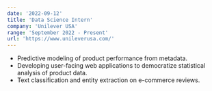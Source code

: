 ```yaml
---
date: '2022-09-12'
title: 'Data Science Intern'
company: 'Unilever USA'
range: 'September 2022 - Present'
url: 'https://www.unileverusa.com/'
---
```


- Predictive modeling of product performance from metadata.
- Developing user-facing web applications to democratize statistical analysis of product data.
- Text classification and entity extraction on e-commerce reviews.
